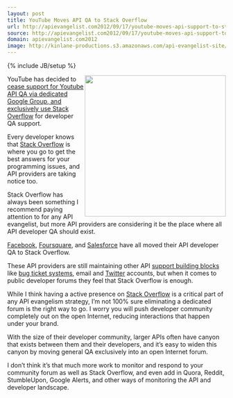 ```yaml
---
layout: post
title: YouTube Moves API QA to Stack Overflow
url: http://apievangelist.com2012/09/17/youtube-moves-api-support-to-stack-overflow/
source: http://apievangelist.com2012/09/17/youtube-moves-api-support-to-stack-overflow/
domain: apievangelist.com2012
image: http://kinlane-productions.s3.amazonaws.com/api-evangelist-site/blog/Youtube-Stack-Overflow.png
---
```

{% include JB/setup %}<p>
     <img src="https://s3.amazonaws.com/kinlane-productions/youtube/Youtube-Stack-Overflow.png"  width="325" align="right" />
</p>
<p>
     YouTube has decided to <a href="http://apiblog.youtube.com/2012/09/the-youtube-api-on-stack-overflow.html">cease support for Youtube API QA via dedicated Google Group, and exclusively use Stack Overflow</a> for developer QA support.
</p>
<p>
     Every developer knows that <a title="Stack Overflow" href="http://stackoverflow.com/">Stack Overflow</a> is where you go to get the best answers for your programming issues, and API providers are taking notice too.
</p>
<p>
     Stack Overflow has always been something I recommend paying attention to for any API evangelist, but more API providers are considering it be the place where all API developer QA should exist.
</p>
<p>
     <a title="Facebook" href="https://developers.facebook.com/blog/post/545/">Facebook</a>, <a title="Foursquare" href="https://developer.foursquare.com/overview/support">Foursquare</a>, and <a title="Salesforce" href="http://blogs.developerforce.com/developer-relations/2012/08/now-in-public-beta-the-salesforce-stackexchange-qa-site.html">Salesforce</a> have all moved their API developer QA to Stack Overflow.
</p>
<p>
     These API providers are still maintaining other API <a title="api support building blocks" href="/buildingblocks/">support building blocks</a> like <a title="bug ticket systems" href="/buildingblocks/ticket_system.php">bug ticket systems</a>, email and <a title="Twitter" href="/buildingblocks/twitter.php">Twitter</a> accounts, but when it comes to public developer forums they feel that Stack Overflow is enough.
</p>
<p>
     While I think having a active presence on <a title="Stack Overflow" href="/buildingblocks/stack_exchange.php">Stack Overflow</a> is a critical part of any API evangelism strategy, I’m not 100% sure eliminating a dedicated forum is the right way to go. I worry you will push developer community completely out on the open Internet, reducing interactions that happen under your brand.
</p>
<p>
     With the size of their developer community, larger APIs often have canyon that exists between them and their developers, and it’s easy to widen this canyon by moving general QA exclusively into an open Internet forum.
</p>
<p>
     I don’t think it’s that much more work to monitor and respond to your community forum as well as Stack Overflow, and even add in Quora, Reddit, StumbleUpon, Google Alerts, and other ways of monitoring the API and developer landscape.
</p>
